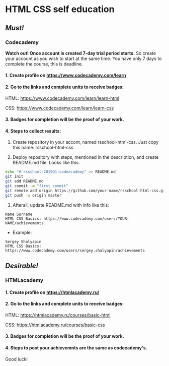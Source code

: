 # HTML CSS self education

## _Must!_

### Codecademy

**Watch out! Once account is created 7-day trial period starts.** So create your account as you wish to start at the same time. You have only 7 days to complete the course, this is deadline.

#### 1. Create profile on https://www.codecademy.com/learn

#### 2. Go to the links and complete units to receive badges:

HTML: https://www.codecademy.com/learn/learn-html

CSS: https://www.codecademy.com/learn/learn-css

#### 3. Badges for completion will be the proof of your work.

#### 4. Steps to collect results:

1. Create repository in your accont, named rsschool-html-css.
   Just copy this name: rsschool-html-css

2. Deploy repository with steps, mentioned in the description, and create README.md file.
   Looks like this:

```sh
echo "# rsschool-2019Q1-codeacademy" >> README.md
git init
git add README.md
git commit -m "first commit"
git remote add origin https://github.com/your-name/rsschool-html-css.git
git push -u origin master
```

3. Afterall, update README.md with info like this:

```
Name Surname
HTML CSS Basics: https://www.codecademy.com/users/YOUR-NAME/achievements
```

- Example:

```
Sergey Shalyapin
HTML CSS Basics: https://www.codecademy.com/users/sergey.shalyapin/achievements
```

## _Desirable!_

### HTMLacademy

#### 1. Create profile on https://htmlacademy.ru/

#### 2. Go to the links and complete units to receive badges:

HTML: https://htmlacademy.ru/courses/basic-html

CSS: https://htmlacademy.ru/courses/basic-css

#### 3. Badges for completion will be the proof of your work.

#### 4. Steps to post your achievemnts are the same as codecademy's.

Good luck!
